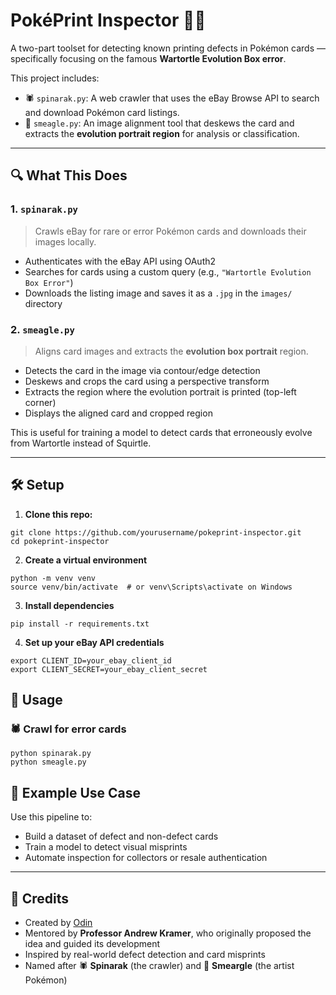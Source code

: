 # PokéPrint Inspector 🧠🎴

A two-part toolset for detecting known printing defects in Pokémon cards — specifically focusing on the famous **Wartortle Evolution Box error**.

This project includes:

- 🕷️ `spinarak.py`: A web crawler that uses the eBay Browse API to search and download Pokémon card listings.
- 🎨 `smeagle.py`: An image alignment tool that deskews the card and extracts the **evolution portrait region** for analysis or classification.

---

## 🔍 What This Does

### 1. `spinarak.py`
> Crawls eBay for rare or error Pokémon cards and downloads their images locally.

- Authenticates with the eBay API using OAuth2
- Searches for cards using a custom query (e.g., `"Wartortle Evolution Box Error"`)
- Downloads the listing image and saves it as a `.jpg` in the `images/` directory

### 2. `smeagle.py`
> Aligns card images and extracts the **evolution box portrait** region.

- Detects the card in the image via contour/edge detection
- Deskews and crops the card using a perspective transform
- Extracts the region where the evolution portrait is printed (top-left corner)
- Displays the aligned card and cropped region

This is useful for training a model to detect cards that erroneously evolve from Wartortle instead of Squirtle.

---

## 🛠️ Setup

1. **Clone this repo:**

```
git clone https://github.com/yourusername/pokeprint-inspector.git
cd pokeprint-inspector
```

2. **Create a virtual environment**

```
python -m venv venv
source venv/bin/activate  # or venv\Scripts\activate on Windows
```

3. **Install dependencies**
```
pip install -r requirements.txt
```

4. **Set up your eBay API credentials**
```
export CLIENT_ID=your_ebay_client_id
export CLIENT_SECRET=your_ebay_client_secret
```

## 🚀 Usage

### 🕷️ Crawl for error cards

```
python spinarak.py
python smeagle.py
```

## 🧪 Example Use Case

Use this pipeline to:

- Build a dataset of defect and non-defect cards  
- Train a model to detect visual misprints  
- Automate inspection for collectors or resale authentication  

---

## 🧙 Credits

- Created by [Odin](https://github.com/HeIsOdin)  
- Mentored by **Professor Andrew Kramer**, who originally proposed the idea and guided its development  
- Inspired by real-world defect detection and card misprints  
- Named after 🕷️ **Spinarak** (the crawler) and 🎨 **Smeargle** (the artist Pokémon)  
 

